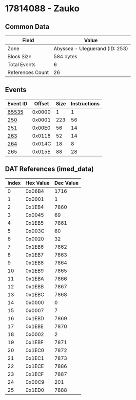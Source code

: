 # 17814088 - Zauko

## Common Data

| Field            | Value                          |
|------------------|--------------------------------|
| Zone             | Abyssea - Uleguerand (ID: 253) |
| Block Size       | 584 bytes                      |
| Total Events     | 6                              |
| References Count | 26                             |

## Events

| Event ID            | Offset   |   Size |   Instructions |
|---------------------|----------|--------|----------------|
| [65535](./65535.md) | 0x0000   |      1 |              1 |
| [250](./250.md)     | 0x0001   |    223 |             56 |
| [251](./251.md)     | 0x00E0   |     56 |             14 |
| [263](./263.md)     | 0x0118   |     52 |             14 |
| [264](./264.md)     | 0x014C   |     18 |              8 |
| [265](./265.md)     | 0x015E   |     88 |             28 |

## DAT References (imed_data)

|   Index | Hex Value   |   Dec Value |
|---------|-------------|-------------|
|       0 | 0x06B4      |        1716 |
|       1 | 0x0001      |           1 |
|       2 | 0x1EB4      |        7860 |
|       3 | 0x0045      |          69 |
|       4 | 0x1EB5      |        7861 |
|       5 | 0x003C      |          60 |
|       6 | 0x0020      |          32 |
|       7 | 0x1EB6      |        7862 |
|       8 | 0x1EB7      |        7863 |
|       9 | 0x1EB8      |        7864 |
|      10 | 0x1EB9      |        7865 |
|      11 | 0x1EBA      |        7866 |
|      12 | 0x1EBB      |        7867 |
|      13 | 0x1EBC      |        7868 |
|      14 | 0x0000      |           0 |
|      15 | 0x0007      |           7 |
|      16 | 0x1EBD      |        7869 |
|      17 | 0x1EBE      |        7870 |
|      18 | 0x0002      |           2 |
|      19 | 0x1EBF      |        7871 |
|      20 | 0x1EC0      |        7872 |
|      21 | 0x1EC1      |        7873 |
|      22 | 0x1ECE      |        7886 |
|      23 | 0x1ECF      |        7887 |
|      24 | 0x00C9      |         201 |
|      25 | 0x1ED0      |        7888 |
